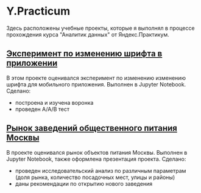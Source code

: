 # Y.Practicum
Здесь расположены учебные проекты, которые я выполнял в процессе прохождения курса "Аналитик данных" от Яндекс.Практикум.



##  [Эксперимент по изменению шрифта в приложении](https://github.com/MNMikhail/Y.Practicum/tree/main/%D0%AD%D0%BA%D1%81%D0%BF%D0%B5%D1%80%D0%B8%D0%BC%D0%B5%D0%BD%D1%82%20%D0%BF%D0%BE%20%D0%B8%D0%B7%D0%BC%D0%B5%D0%BD%D0%B5%D0%BD%D0%B8%D1%8E%20%D1%88%D1%80%D0%B8%D1%84%D1%82%D0%B0%20%D0%B2%20%D0%BF%D1%80%D0%B8%D0%BB%D0%BE%D0%B6%D0%B5%D0%BD%D0%B8%D0%B8)
В этом проекте оценивался эксперимент по изменению изменению шрифта для мобильного приложения. Выполнен в Jupyter Notebook. Сделано:
- построена и изучена воронка
- проведен А/А/В тест


## [Рынок заведений общественного питания Москвы](https://github.com/MNMikhail/Y.Practicum/tree/main/Cafe%20market%20analysis)
В проекте оценивался рынок объектов питания Москвы. Выполнен в Jupyter Notebook, также оформлена презентация проекта. Сделано:
- проведен исследовательский анализ по различным параметрам (доля рынка, количество посадочных мест, улицы и районы)
- даны рекомендации по открытию нового заведения
